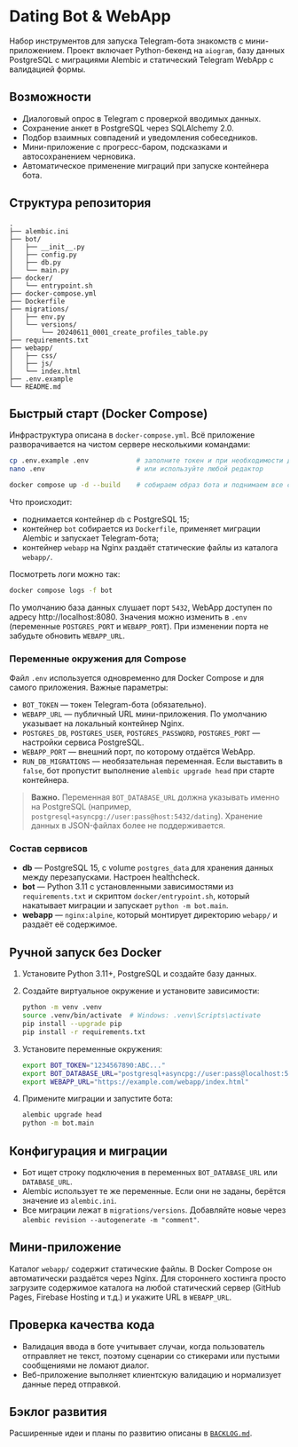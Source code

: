 # Dating Bot & WebApp

Набор инструментов для запуска Telegram-бота знакомств с мини-приложением. Проект
включает Python-бекенд на `aiogram`, базу данных PostgreSQL с миграциями Alembic и
статический Telegram WebApp с валидацией формы.

## Возможности

- Диалоговый опрос в Telegram с проверкой вводимых данных.
- Сохранение анкет в PostgreSQL через SQLAlchemy 2.0.
- Подбор взаимных совпадений и уведомления собеседников.
- Мини-приложение с прогресс-баром, подсказками и автосохранением черновика.
- Автоматическое применение миграций при запуске контейнера бота.

## Структура репозитория

```
.
├── alembic.ini
├── bot/
│   ├── __init__.py
│   ├── config.py
│   ├── db.py
│   └── main.py
├── docker/
│   └── entrypoint.sh
├── docker-compose.yml
├── Dockerfile
├── migrations/
│   ├── env.py
│   └── versions/
│       └── 20240611_0001_create_profiles_table.py
├── requirements.txt
├── webapp/
│   ├── css/
│   ├── js/
│   └── index.html
├── .env.example
└── README.md
```

## Быстрый старт (Docker Compose)

Инфраструктура описана в `docker-compose.yml`. Всё приложение разворачивается на
чистом сервере несколькими командами:

```bash
cp .env.example .env            # заполните токен и при необходимости другие настройки
nano .env                       # или используйте любой редактор

docker compose up -d --build    # собираем образ бота и поднимаем все сервисы
```

Что происходит:

- поднимается контейнер `db` с PostgreSQL 15;
- контейнер `bot` собирается из `Dockerfile`, применяет миграции Alembic и
  запускает Telegram-бота;
- контейнер `webapp` на Nginx раздаёт статические файлы из каталога `webapp/`.

Посмотреть логи можно так:

```bash
docker compose logs -f bot
```

По умолчанию база данных слушает порт `5432`, WebApp доступен по адресу
http://localhost:8080. Значения можно изменить в `.env` (переменные `POSTGRES_PORT`
и `WEBAPP_PORT`). При изменении порта не забудьте обновить `WEBAPP_URL`.

### Переменные окружения для Compose

Файл `.env` используется одновременно для Docker Compose и для самого приложения.
Важные параметры:

- `BOT_TOKEN` — токен Telegram-бота (обязательно).
- `WEBAPP_URL` — публичный URL мини-приложения. По умолчанию указывает на локальный
  контейнер Nginx.
- `POSTGRES_DB`, `POSTGRES_USER`, `POSTGRES_PASSWORD`, `POSTGRES_PORT` — настройки
  сервиса PostgreSQL.
- `WEBAPP_PORT` — внешний порт, по которому отдаётся WebApp.
- `RUN_DB_MIGRATIONS` — необязательная переменная. Если выставить в `false`, бот
  пропустит выполнение `alembic upgrade head` при старте контейнера.

> **Важно.** Переменная `BOT_DATABASE_URL` должна указывать именно на PostgreSQL
> (например, `postgresql+asyncpg://user:pass@host:5432/dating`). Хранение
> данных в JSON-файлах более не поддерживается.

### Состав сервисов

- **db** — PostgreSQL 15, c volume `postgres_data` для хранения данных между
  перезапусками. Настроен healthcheck.
- **bot** — Python 3.11 с установленными зависимостями из `requirements.txt` и
  скриптом `docker/entrypoint.sh`, который накатывает миграции и запускает
  `python -m bot.main`.
- **webapp** — `nginx:alpine`, который монтирует директорию `webapp/` и раздаёт её
  содержимое.

## Ручной запуск без Docker

1. Установите Python 3.11+, PostgreSQL и создайте базу данных.
2. Создайте виртуальное окружение и установите зависимости:

   ```bash
   python -m venv .venv
   source .venv/bin/activate  # Windows: .venv\Scripts\activate
   pip install --upgrade pip
   pip install -r requirements.txt
   ```

3. Установите переменные окружения:

   ```bash
   export BOT_TOKEN="1234567890:ABC..."
   export BOT_DATABASE_URL="postgresql+asyncpg://user:pass@localhost:5432/dating"
   export WEBAPP_URL="https://example.com/webapp/index.html"
   ```

4. Примените миграции и запустите бота:

   ```bash
   alembic upgrade head
   python -m bot.main
   ```

## Конфигурация и миграции

- Бот ищет строку подключения в переменных `BOT_DATABASE_URL` или `DATABASE_URL`.
- Alembic использует те же переменные. Если они не заданы, берётся значение из
  `alembic.ini`.
- Все миграции лежат в `migrations/versions`. Добавляйте новые через `alembic
  revision --autogenerate -m "comment"`.

## Мини-приложение

Каталог `webapp/` содержит статические файлы. В Docker Compose он автоматически
раздаётся через Nginx. Для стороннего хостинга просто загрузите содержимое каталога
на любой статический сервер (GitHub Pages, Firebase Hosting и т.д.) и укажите URL в
`WEBAPP_URL`.

## Проверка качества кода

- Валидация ввода в боте учитывает случаи, когда пользователь отправляет не текст,
  поэтому сценарии со стикерами или пустыми сообщениями не ломают диалог.
- Веб-приложение выполняет клиентскую валидацию и нормализует данные перед
  отправкой.

## Бэклог развития

Расширенные идеи и планы по развитию описаны в [`BACKLOG.md`](./BACKLOG.md).
